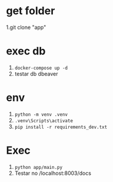 ﻿# get folder
1.git clone "app"

# exec db
1. ```docker-compose up -d```
1. testar db dbeaver

# env
1. ```python -m venv .venv```
1. ```.venv\Scripts\activate```
1. ```pip install -r requirements_dev.txt```
 
# Exec
1. ```python app/main.py```
1. Testar no /localhost:8003/docs
